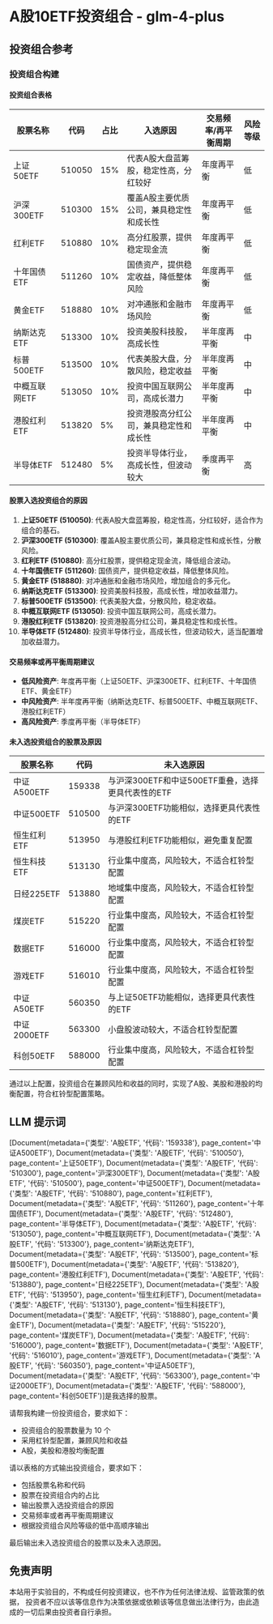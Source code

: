 # A股10ETF投资组合 - glm-4-plus

## 投资组合参考

### 投资组合构建

#### 投资组合表格

| 股票名称         | 代码     | 占比   | 入选原因                                                         | 交易频率/再平衡周期 | 风险等级 |
|----------------|--------|------|------------------------------------------------------------|------------------|------|
| 上证50ETF       | 510050 | 15%  | 代表A股大盘蓝筹股，稳定性高，分红较好                           | 年度再平衡         | 低    |
| 沪深300ETF      | 510300 | 15%  | 覆盖A股主要优质公司，兼具稳定性和成长性                         | 年度再平衡         | 低    |
| 红利ETF         | 510880 | 10%  | 高分红股票，提供稳定现金流                                       | 年度再平衡         | 低    |
| 十年国债ETF     | 511260 | 10%  | 国债资产，提供稳定收益，降低整体风险                             | 年度再平衡         | 低    |
| 黄金ETF         | 518880 | 10%  | 对冲通胀和金融市场风险                                           | 年度再平衡         | 低    |
| 纳斯达克ETF     | 513300 | 10%  | 投资美股科技股，高成长性                                         | 半年度再平衡       | 中    |
| 标普500ETF      | 513500 | 10%  | 代表美股大盘，分散风险，稳定收益                                 | 半年度再平衡       | 中    |
| 中概互联网ETF   | 513050 | 10%  | 投资中国互联网公司，高成长潜力                                   | 半年度再平衡       | 中    |
| 港股红利ETF     | 513820 | 5%   | 投资港股高分红公司，兼具稳定性和成长性                           | 半年度再平衡       | 中    |
| 半导体ETF       | 512480 | 5%   | 投资半导体行业，高成长性，但波动较大                             | 季度再平衡         | 高    |

#### 股票入选投资组合的原因

1. **上证50ETF (510050)**: 代表A股大盘蓝筹股，稳定性高，分红较好，适合作为组合的基石。
2. **沪深300ETF (510300)**: 覆盖A股主要优质公司，兼具稳定性和成长性，分散风险。
3. **红利ETF (510880)**: 高分红股票，提供稳定现金流，降低组合波动。
4. **十年国债ETF (511260)**: 国债资产，提供稳定收益，降低整体风险。
5. **黄金ETF (518880)**: 对冲通胀和金融市场风险，增加组合的多元化。
6. **纳斯达克ETF (513300)**: 投资美股科技股，高成长性，增加收益潜力。
7. **标普500ETF (513500)**: 代表美股大盘，分散风险，稳定收益。
8. **中概互联网ETF (513050)**: 投资中国互联网公司，高成长潜力。
9. **港股红利ETF (513820)**: 投资港股高分红公司，兼具稳定性和成长性。
10. **半导体ETF (512480)**: 投资半导体行业，高成长性，但波动较大，适当配置增加收益潜力。

#### 交易频率或再平衡周期建议

- **低风险资产**: 年度再平衡（上证50ETF、沪深300ETF、红利ETF、十年国债ETF、黄金ETF）
- **中风险资产**: 半年度再平衡（纳斯达克ETF、标普500ETF、中概互联网ETF、港股红利ETF）
- **高风险资产**: 季度再平衡（半导体ETF）

#### 未入选投资组合的股票及原因

| 股票名称         | 代码     | 未入选原因                                           |
|----------------|--------|--------------------------------------------------|
| 中证A500ETF    | 159338 | 与沪深300ETF和中证500ETF重叠，选择更具代表性的ETF       |
| 中证500ETF     | 510500 | 与沪深300ETF功能相似，选择更具代表性的ETF               |
| 恒生红利ETF    | 513950 | 与港股红利ETF功能相似，避免重复配置                     |
| 恒生科技ETF    | 513130 | 行业集中度高，风险较大，不适合杠铃型配置               |
| 日经225ETF     | 513880 | 地域集中度高，风险较大，不适合杠铃型配置               |
| 煤炭ETF        | 515220 | 行业集中度高，风险较大，不适合杠铃型配置               |
| 数据ETF        | 516000 | 行业集中度高，风险较大，不适合杠铃型配置               |
| 游戏ETF        | 516010 | 行业集中度高，风险较大，不适合杠铃型配置               |
| 中证A50ETF     | 560350 | 与上证50ETF功能相似，选择更具代表性的ETF               |
| 中证2000ETF    | 563300 | 小盘股波动较大，不适合杠铃型配置                       |
| 科创50ETF      | 588000 | 行业集中度高，风险较大，不适合杠铃型配置               |

通过以上配置，投资组合在兼顾风险和收益的同时，实现了A股、美股和港股的均衡配置，符合杠铃型配置策略。

## LLM 提示词

[Document(metadata={'类型': 'A股ETF', '代码': '159338'}, page_content='中证A500ETF'), Document(metadata={'类型': 'A股ETF', '代码': '510050'}, page_content='上证50ETF'), Document(metadata={'类型': 'A股ETF', '代码': '510300'}, page_content='沪深300ETF'), Document(metadata={'类型': 'A股ETF', '代码': '510500'}, page_content='中证500ETF'), Document(metadata={'类型': 'A股ETF', '代码': '510880'}, page_content='红利ETF'), Document(metadata={'类型': 'A股ETF', '代码': '511260'}, page_content='十年国债ETF'), Document(metadata={'类型': 'A股ETF', '代码': '512480'}, page_content='半导体ETF'), Document(metadata={'类型': 'A股ETF', '代码': '513050'}, page_content='中概互联网ETF'), Document(metadata={'类型': 'A股ETF', '代码': '513300'}, page_content='纳斯达克ETF'), Document(metadata={'类型': 'A股ETF', '代码': '513500'}, page_content='标普500ETF'), Document(metadata={'类型': 'A股ETF', '代码': '513820'}, page_content='港股红利ETF'), Document(metadata={'类型': 'A股ETF', '代码': '513880'}, page_content='日经225ETF'), Document(metadata={'类型': 'A股ETF', '代码': '513950'}, page_content='恒生红利ETF'), Document(metadata={'类型': 'A股ETF', '代码': '513130'}, page_content='恒生科技ETF'), Document(metadata={'类型': 'A股ETF', '代码': '518880'}, page_content='黄金ETF'), Document(metadata={'类型': 'A股ETF', '代码': '515220'}, page_content='煤炭ETF'), Document(metadata={'类型': 'A股ETF', '代码': '516000'}, page_content='数据ETF'), Document(metadata={'类型': 'A股ETF', '代码': '516010'}, page_content='游戏ETF'), Document(metadata={'类型': 'A股ETF', '代码': '560350'}, page_content='中证A50ETF'), Document(metadata={'类型': 'A股ETF', '代码': '563300'}, page_content='中证2000ETF'), Document(metadata={'类型': 'A股ETF', '代码': '588000'}, page_content='科创50ETF')]是我选择的股票。

请帮我构建一份投资组合，要求如下：

- 投资组合的股票数量为 10 个
- 采用杠铃型配置，兼顾风险和收益
- A股，美股和港股均衡配置

请以表格的方式输出投资组合，要求如下：

- 包括股票名称和代码
- 股票在投资组合内的占比
- 输出股票入选投资组合的原因
- 交易频率或者再平衡周期建议
- 根据投资组合风险等级的低中高顺序输出

最后输出未入选投资组合的股票以及未入选原因。

## 免责声明

本站用于实验目的，不构成任何投资建议，也不作为任何法律法规、监管政策的依据，    投资者不应以该等信息作为决策依据或依赖该等信息做出法律行为，由此造成的一切后果由投资者自行承担。
